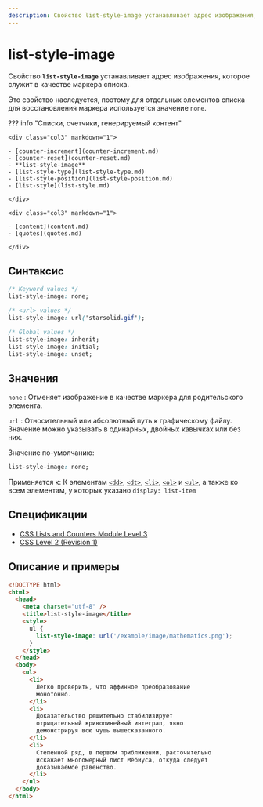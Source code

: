 ```yaml
---
description: Свойство list-style-image устанавливает адрес изображения, которое служит в качестве маркера списка
---
```


# list-style-image

Свойство **`list-style-image`** устанавливает адрес изображения, которое служит в качестве маркера списка.

Это свойство наследуется, поэтому для отдельных элементов списка для восстановления маркера используется значение `none`.

??? info "Списки, счетчики, генерируемый контент"

    <div class="col3" markdown="1">

    - [counter-increment](counter-increment.md)
    - [counter-reset](counter-reset.md)
    - **list-style-image**
    - [list-style-type](list-style-type.md)
    - [list-style-position](list-style-position.md)
    - [list-style](list-style.md)

    </div>

    <div class="col3" markdown="1">

    - [content](content.md)
    - [quotes](quotes.md)

    </div>

## Синтаксис

```css
/* Keyword values */
list-style-image: none;

/* <url> values */
list-style-image: url('starsolid.gif');

/* Global values */
list-style-image: inherit;
list-style-image: initial;
list-style-image: unset;
```

## Значения

`none`
: Отменяет изображение в качестве маркера для родительского элемента.

`url`
: Относительный или абсолютный путь к графическому файлу. Значение можно указывать в одинарных, двойных кавычках или без них.

Значение по-умолчанию:

```css
list-style-image: none;
```

Применяется к: К элементам [`<dd>`](../html/dd.md), [`<dt>`](../html/dt.md), [`<li>`](../html/li.md), [`<ol>`](../html/ol.md) и [`<ul>`](../html/ul.md), а также ко всем элементам, у которых указано `display: list-item`

## Спецификации

- [CSS Lists and Counters Module Level 3](http://dev.w3.org/csswg/css3-lists/#list-style-image)
- [CSS Level 2 (Revision 1)](http://www.w3.org/TR/CSS2/generate.html#propdef-list-style-image)

## Описание и примеры

```html
<!DOCTYPE html>
<html>
  <head>
    <meta charset="utf-8" />
    <title>list-style-image</title>
    <style>
      ul {
        list-style-image: url('/example/image/mathematics.png');
      }
    </style>
  </head>
  <body>
    <ul>
      <li>
        Легко проверить, что аффинное преобразование
        монотонно.
      </li>
      <li>
        Доказательство решительно стабилизирует
        отрицательный криволинейный интеграл, явно
        демонстрируя всю чушь вышесказанного.
      </li>
      <li>
        Степенной ряд, в первом приближении, расточительно
        искажает многомерный лист Мёбиуса, откуда следует
        доказываемое равенство.
      </li>
    </ul>
  </body>
</html>
```
